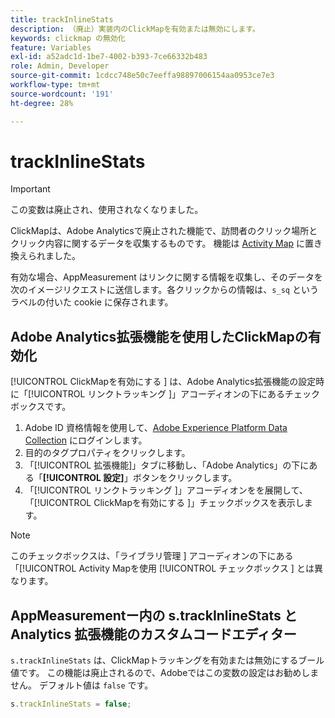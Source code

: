 ```yaml
---
title: trackInlineStats
description: （廃止）実装内のClickMapを有効または無効にします。
keywords: clickmap の無効化
feature: Variables
exl-id: a52adc1d-1be7-4002-b393-7ce66332b483
role: Admin, Developer
source-git-commit: 1cdcc748e50c7eeffa98897006154aa0953ce7e3
workflow-type: tm+mt
source-wordcount: '191'
ht-degree: 28%

---
```


# trackInlineStats

>[!IMPORTANT]
>
>この変数は廃止され、使用されなくなりました。

ClickMapは、Adobe Analyticsで廃止された機能で、訪問者のクリック場所とクリック内容に関するデータを収集するものです。 機能は [Activity Map](/help/analyze/activity-map/overview.md) に置き換えられました。

有効な場合、AppMeasurement はリンクに関する情報を収集し、そのデータを次のイメージリクエストに送信します。各クリックからの情報は、`s_sq` というラベルの付いた cookie に保存されます。

## Adobe Analytics拡張機能を使用したClickMapの有効化

[!UICONTROL ClickMapを有効にする ] は、Adobe Analytics拡張機能の設定時に「[!UICONTROL  リンクトラッキング ]」アコーディオンの下にあるチェックボックスです。

1. Adobe ID 資格情報を使用して、[Adobe Experience Platform Data Collection](https://experience.adobe.com/data-collection) にログインします。
2. 目的のタグプロパティをクリックします。
3. 「[!UICONTROL 拡張機能]」タブに移動し、「Adobe Analytics」の下にある「**[!UICONTROL 設定]**」ボタンをクリックします。
4. 「[!UICONTROL  リンクトラッキング ]」アコーディオンをを展開して、「[!UICONTROL ClickMapを有効にする ]」チェックボックスを表示します。

>[!NOTE]
>
>このチェックボックスは、「ライブラリ管理 ] アコーディオンの下にある「[!UICONTROL Activity Mapを使用 [!UICONTROL  チェックボックス ] とは異なります。

## AppMeasurementー内の s.trackInlineStats と Analytics 拡張機能のカスタムコードエディター

`s.trackInlineStats` は、ClickMapトラッキングを有効または無効にするブール値です。 この機能は廃止されるので、Adobeではこの変数の設定はお勧めしません。 デフォルト値は `false` です。

```js
s.trackInlineStats = false;
```
